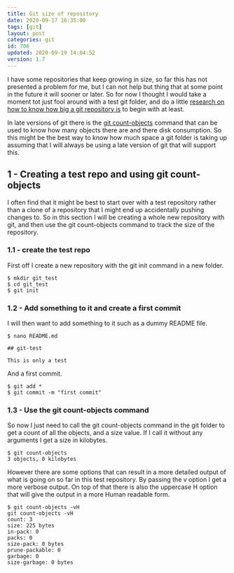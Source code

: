 ```yaml
---
title: Git size of repository
date: 2020-09-17 16:35:00
tags: [git]
layout: post
categories: git
id: 706
updated: 2020-09-19 14:04:52
version: 1.7
---
```


I have some repositories that keep growing in size, so far this has not presented a problem for me, but I can not help but thing that at some point in the future it will sooner or later. So for now I thought I would take a moment tot just fool around with a test git folder, and do a little [research on how to know how big a git repository is](https://stackoverflow.com/questions/8185276/find-size-of-git-repository) to begin with at least. 

In late versions of git there is the [git count-objects](https://git-scm.com/docs/git-count-objects) command that can be used to know how many objects there are and there disk consumption. So this might be the best way to know how much space a git folder is taking up assuming that I will always be using a late version of git that will support this.


<!-- more -->

## 1 - Creating a test repo and using git count-objects

I often find that it might be best to start over with a test repository rather than a clone of a repository that I might end up accidentally pushing changes to.  So in this section I will be creating a whole new repository with git, and then use the git count-objects command to track the size of the repository.

### 1.1 - create the test repo

First off I create a new repository with the git init command in a new folder.

```
$ mkdir git_test
$ cd git_test
$ git init
```

### 1.2 - Add something to it and create a first commit

I will then want to add something to it such as a dummy README file.

```
$ nano README.md
```

```
## git-test
 
This is only a test
```

And a first commit.

```
$ git add *
$ git commit -m "first commit"
```


### 1.3 - Use the git count-objects command

So now I just need to call the git count-objects command in the git folder to get a count of all the objects, and a size value. If I call it without any arguments I get a size in kilobytes.

```
$ git count-objects
3 objects, 0 kilobytes
```

However there are some options that can result in a more detailed output of what is going on so far in this test repository. By passing the v option I get a more verbose output. On top of that there is also the uppercase H option that will give the output in a more Human readable form.

```
$ git count-objects -vH
git count-objects -vH
count: 3
size: 225 bytes
in-pack: 0
packs: 0
size-pack: 0 bytes
prune-packable: 0
garbage: 0
size-garbage: 0 bytes
```
